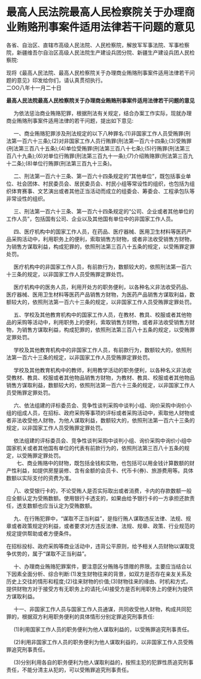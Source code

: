 # 最高人民法院最高人民检察院关于办理商业贿赂刑事案件适用法律若干问题的意见


 
各省、自治区、直辖市高级人民法院、人民检察院，解放军军事法院、军事检察院，新疆维吾尔自治区高级人民法院生产建设兵团分院、新疆生产建设兵团人民检察院:

现将《最高人民法院、最高人民检察院关于办理商业贿赂刑事案件适用法律若干问题的意见》印发给你们，请认真贯彻执行。  
二OO八年十一月二十日

**最高人民法院最高人民检察院关于办理商业贿赂刑事案件适用法律若干问题的意见**

     为依法惩治商业贿赂犯罪，根据刑法有关规定，结合办案工作实际，现就办理商业贿赂刑事案件适用法律的若干问题，提出如下意见:

     一、商业贿赂犯罪涉及刑法规定的以下八种罪名:(1)非国家工作人员受贿罪(刑法第一百六十三条);(2)对非国家工作人员行贿罪(刑法第一百六十四条);(3)受贿罪(刑法第三百八十五条);(4)单位受贿罪(刑法第三百八十七条);(5)行贿罪(刑法第三百八十九条);(6)对单位行贿罪(刑法第三百九十一条);(7)介绍贿赂罪(刑法第三百九十二条);(8)单位行贿罪(刑法第三百九十三条)。

     二、刑法第一百六十三条、第一百六十四条规定的“其他单位”，既包括事业单位、社会团体、村民委员会、居民委员会、村民小组等常设性的组织，也包括为组织体育赛事、文艺演出或者其他正当活动而成立的组委会、筹委会、工程承包队等非常设性的组织。

     三、刑法第一百六十三条、第一百六十四条规定的“公司、企业或者其他单位的工作人员”，包括国有公司、企业以及其他国有单位中的非国家工作人员。

     四、医疗机构中的国家工作人员，在药品、医疗器械、医用卫生材料等医药产品采购活动中，利用职务上的便利，索取销售方财物，或者非法收受销售方财物，为销售方谋取利益，构成犯罪的，依照刑法第三百八十五条的规定，以受贿罪定罪处罚。

     医疗机构中的非国家工作人员，有前款行为，数额较大的，依照刑法第一百六十三条的规定，以非国家工作人员受贿罪定罪处罚。

     医疗机构中的医务人员，利用开处方的职务便利，以各种名义非法收受药品、医疗器械、医用卫生材料等医药产品销售方财物，为医药产品销售方谋取利益，数额较大的，依照刑法第一百六十三条的规定，以非国家工作人员受贿罪定罪处罚。

     五、学校及其他教育机构中的国家工作人员，在教材、教具、校服或者其他物品的采购等活动中，利用职务上的便利，索取销售方财物，或者非法收受销售方财物，为销售方谋取利益，构成犯罪的，依照刑法第三百八十五条的规定，以受贿罪定罪处罚。

     学校及其他教育机构中的非国家工作人员，有前款行为，数额较大的，依照刑法第一百六十三条的规定，以非国家工作人员受贿罪定罪处罚。

     学校及其他教育机构中的教师，利用教学活动的职务便利，以各种名义非法收受教材、教具、校服或者其他物品销售方财物，为教材、教具、校服或者其他物品销售方谋取利益，数额较大的，依照刑法第一百六十三条的规定，以非国家工作人员受贿罪定罪处罚。

     六、依法组建的评标委员会、竞争性谈判采购中谈判小组、询价采购中询价小组的组成人员，在招标、政府采购等事项的评标或者采购活动中，索取他人财物或者非法收受他人财物，为他人谋取利益，数额较大的，依照刑法第一百六十三条的规定，以非国家工作人员受贿罪定罪处罚。

     依法组建的评标委员会、竞争性谈判采购中谈判小组、询价采购中询价小组中国家机关或者其他国有单位的代表有前款行为的，依照刑法第三百八十五条的规定，以受贿罪定罪处罚。  
       七、商业贿赂中的财物，既包括金钱和实物，也包括可以用金钱计算数额的财产性利益，如提供房屋装修、含有金额的会员卡、代币卡(券)、旅游费用等。具体数额以实际支付的资费为准。

     八、收受银行卡的，不论受贿人是否实际取出或者消费，卡内的存款数额一般应全额认定为受贿数额。使用银行卡透支的，如果由给予银行卡的一方承担还款责任，透支数额也应当认定为受贿数额。 

     九、在行贿犯罪中，“谋取不正当利益”，是指行贿人谋取违反法律、法规、规章或者政策规定的利益，或者要求对方违反法律、法规、规章、政策、行业规范的规定提供帮助或者方便条件。

在招标投标、政府采购等商业活动中，违背公平原则，给予相关人员财物以谋取竞争优势的，属于“谋取不正当利益”。

     十、办理商业贿赂犯罪案件，要注意区分贿赂与馈赠的界限。主要应当结合以下因素全面分析、综合判断:(1)发生财物往来的背景，如双方是否存在亲友关系及历史上交往的情形和程度;(2)往来财物的价值;(3)财物往来的缘由、时机和方式，提供财物方对于接受方有无职务上的请托;(4)接受方是否利用职务上的便利为提供方谋取利益。

     十一、非国家工作人员与国家工作人员通谋，共同收受他人财物，构成共同犯罪的，根据双方利用职务便利的具体情形分别定罪追究刑事责任:

     (1)利用国家工作人员的职务便利为他人谋取利益的，以受贿罪追究刑事责任。

     (2)利用非国家工作人员的职务便利为他人谋取利益的，以非国家工作人员受贿罪追究刑事责任。

     (3)分别利用各自的职务便利为他人谋取利益的，按照主犯的犯罪性质追究刑事责任，不能分清主从犯的，可以受贿罪追究刑事责任。
